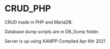 # CRUD_PHP
CRUD made in PHP and MariaDB.

Database dump scripts are in DB_Dump folder.

Server is up using XAMPP Compiled Apr 6th 2021